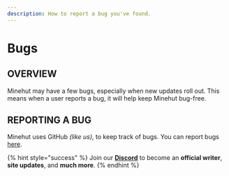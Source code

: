 ```yaml
---
description: How to report a bug you've found.
---
```


# Bugs

## OVERVIEW

Minehut may have a few bugs, especially when new updates roll out. This means when a user reports a bug, it will help keep Minehut bug-free.

## REPORTING A BUG

Minehut uses GitHub *(like us)*, to keep track of bugs. You can report bugs [here](https://github.com/Minehut/Meta).

{% hint style="success" %}
Join our **[Discord](https://discord.gg/TYhH5bK)** to become an **official writer**, **site updates**, and **much more**.
{% endhint %}

